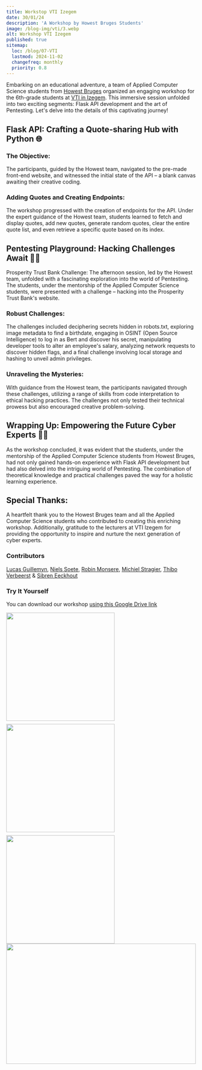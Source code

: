 ```yaml
---
title: Workstop VTI Izegem
date: 30/01/24
description: 'A Workshop by Howest Bruges Students'
image: /blog-img/vti/3.webp
alt: Workshop VTI Izegem
published: true
sitemap:
  loc: /blog/07-VTI
  lastmod: 2024-11-02
  changefreq: monthly
  priority: 0.8
---
```


Embarking on an educational adventure, a team of Applied Computer Science students from [Howest Bruges](https://www.howest.be/nl) organized an engaging workshop for the 6th-grade students at [VTI in Izegem](https://www.izegem.be/adressen/prizma-campus-vti). This immersive session unfolded into two exciting segments: Flask API development and the art of Pentesting. Let's delve into the details of this captivating journey!

## Flask API: Crafting a Quote-sharing Hub with Python 🌐

### The Objective:

The participants, guided by the Howest team, navigated to the pre-made front-end website, and witnessed the initial state of the API – a blank canvas awaiting their creative coding.

### Adding Quotes and Creating Endpoints:

The workshop progressed with the creation of endpoints for the API. Under the expert guidance of the Howest team, students learned to fetch and display quotes, add new quotes, generate random quotes, clear the entire quote list, and even retrieve a specific quote based on its index.

## Pentesting Playground: Hacking Challenges Await 🕵️‍♂️

Prosperity Trust Bank Challenge:
The afternoon session, led by the Howest team, unfolded with a fascinating exploration into the world of Pentesting. The students, under the mentorship of the Applied Computer Science students, were presented with a challenge – hacking into the Prosperity Trust Bank's website.

### Robust Challenges:

The challenges included deciphering secrets hidden in robots.txt, exploring image metadata to find a birthdate, engaging in OSINT (Open Source Intelligence) to log in as Bert and discover his secret, manipulating developer tools to alter an employee's salary, analyzing network requests to discover hidden flags, and a final challenge involving local storage and hashing to unveil admin privileges.

### Unraveling the Mysteries:

With guidance from the Howest team, the participants navigated through these challenges, utilizing a range of skills from code interpretation to ethical hacking practices. The challenges not only tested their technical prowess but also encouraged creative problem-solving.

## Wrapping Up: Empowering the Future Cyber Experts 👨‍💻

As the workshop concluded, it was evident that the students, under the mentorship of the Applied Computer Science students from Howest Bruges, had not only gained hands-on experience with Flask API development but had also delved into the intriguing world of Pentesting. The combination of theoretical knowledge and practical challenges paved the way for a holistic learning experience.

## Special Thanks:

A heartfelt thank you to the Howest Bruges team and all the Applied Computer Science students who contributed to creating this enriching workshop. Additionally, gratitude to the lecturers at VTI Izegem for providing the opportunity to inspire and nurture the next generation of cyber experts.

### Contributors

[Lucas Guillemyn](https://www.linkedin.com/in/lucas-guillemyn-280103g/), [Niels Soete](https://www.linkedin.com/in/niels-soete/), [Robin Monsere](https://www.linkedin.com/in/robin-monser%C3%A9/), [Michiel Stragier](https://www.linkedin.com/in/michiel-stragier-3773b523a/), [Thibo Verbeerst](https://www.linkedin.com/in/thiboverbeerst/) & [Sibren Eeckhout](https://be.linkedin.com/in/sibren-eeckhout-542257253)

### Try It Yourself

You can download our workshop [using this Google Drive link](https://drive.google.com/drive/folders/1YFTZ3GLQilWwrtiMukJCJgMazEaH1Dec?usp=sharing)

<div style="display: flex; gap: 0.5rem; flex-wrap: wrap; justify-content: space-between">
 <img src="/blog-img/vti/1.webp" style="object-fit: cover; height: 18rem;" />
  <img src="/blog-img/vti/4.webp" style="object-fit: cover; height: 18rem;" />
  <img src="/blog-img/vti/2.webp" style="object-fit: cover; height: 18rem;" />
</div>
<img src="/blog-img/vti/3.webp" style="object-fit: cover; height: 20rem; width: 100%" />
